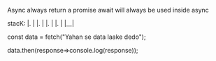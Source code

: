<!-- Async await --> 
Async always return a promise
await will always be used inside async


<!-- Promise all -->

stacK:
|. |
|. |
|.  |
|. |
|__|


<!-- How to remeber Promise -->

const data = fetch("Yahan se data laake dedo");

data.then(response=>console.log(response));